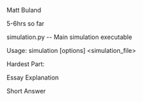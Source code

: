 Matt Buland

5-6hrs so far

simulation.py   -- Main simulation executable

Usage:
    simulation [options] <simulation_file>

Hardest Part:

Essay Explanation

Short Answer
